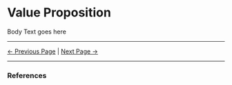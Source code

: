 # Value Proposition

Body Text goes here

<hr/>

[<- Previous Page](./tone.html)
|
[Next Page ->](./tagline.html)

<hr/>

### References
